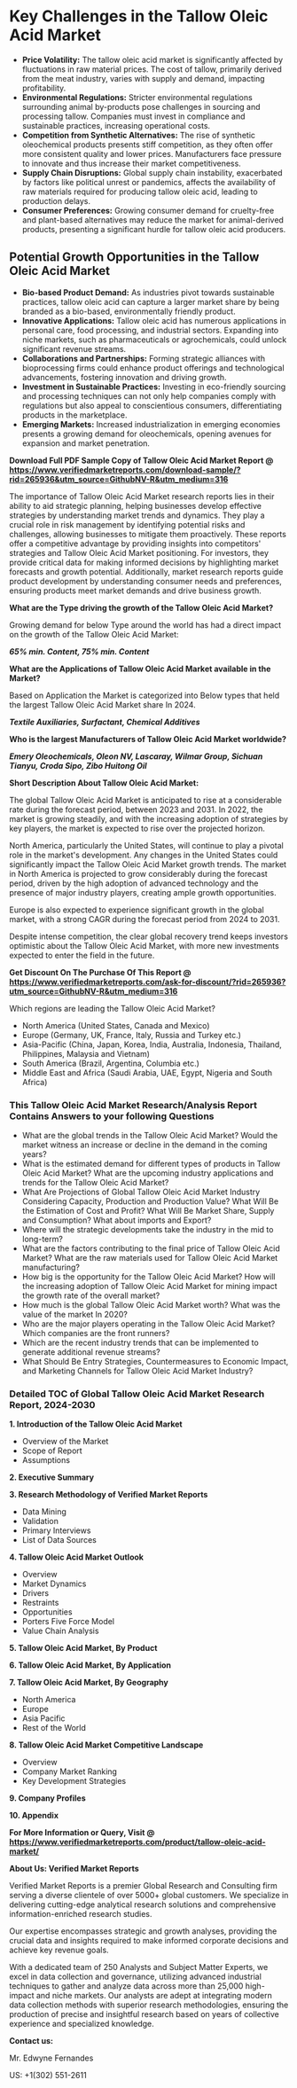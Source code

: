 <p class="">    <h1>Key Challenges in the Tallow Oleic Acid Market</h1>    <ul>        <li>            <strong>Price Volatility:</strong> The tallow oleic acid market is significantly affected by fluctuations in raw material prices.             The cost of tallow, primarily derived from the meat industry, varies with supply and demand, impacting profitability.        </li>        <li>            <strong>Environmental Regulations:</strong> Stricter environmental regulations surrounding animal by-products pose             challenges in sourcing and processing tallow. Companies must invest in compliance and sustainable practices, increasing operational costs.        </li>        <li>            <strong>Competition from Synthetic Alternatives:</strong> The rise of synthetic oleochemical products presents stiff competition,             as they often offer more consistent quality and lower prices. Manufacturers face pressure to innovate and thus increase their market competitiveness.        </li>        <li>            <strong>Supply Chain Disruptions:</strong> Global supply chain instability, exacerbated by factors like political unrest or             pandemics, affects the availability of raw materials required for producing tallow oleic acid, leading to production delays.        </li>        <li>            <strong>Consumer Preferences:</strong> Growing consumer demand for cruelty-free and plant-based alternatives may reduce             the market for animal-derived products, presenting a significant hurdle for tallow oleic acid producers.        </li>    </ul>    <h2>Potential Growth Opportunities in the Tallow Oleic Acid Market</h1>    <ul>        <li>            <strong>Bio-based Product Demand:</strong> As industries pivot towards sustainable practices, tallow oleic acid can capture a             larger market share by being branded as a bio-based, environmentally friendly product.        </li>        <li>            <strong>Innovative Applications:</strong> Tallow oleic acid has numerous applications in personal care, food processing, and             industrial sectors. Expanding into niche markets, such as pharmaceuticals or agrochemicals, could unlock significant revenue streams.        </li>        <li>            <strong>Collaborations and Partnerships:</strong> Forming strategic alliances with bioprocessing firms could enhance product             offerings and technological advancements, fostering innovation and driving growth.        </li>        <li>            <strong>Investment in Sustainable Practices:</strong> Investing in eco-friendly sourcing and processing techniques can not             only help companies comply with regulations but also appeal to conscientious consumers, differentiating products in the marketplace.        </li>        <li>            <strong>Emerging Markets:</strong> Increased industrialization in emerging economies presents a growing demand for oleochemicals,             opening avenues for expansion and market penetration.        </li>    </ul></p><p class=""><strong>Download Full PDF Sample Copy of Tallow Oleic Acid Market Report @ <a href="https://www.verifiedmarketreports.com/download-sample/?rid=265936&utm_source=GithubNV-R&utm_medium=316" target="_blank">https://www.verifiedmarketreports.com/download-sample/?rid=265936&utm_source=GithubNV-R&utm_medium=316</a></strong></p><p>The importance of&nbsp;Tallow Oleic Acid Market research reports lies in their ability to aid strategic planning, helping businesses develop effective strategies by understanding market trends and dynamics. They play a crucial role in risk management by identifying potential risks and challenges, allowing businesses to mitigate them proactively. These reports offer a competitive advantage by providing insights into competitors' strategies and Tallow Oleic Acid Market positioning. For investors, they provide critical data for making informed decisions by highlighting market forecasts and growth potential. Additionally, market research reports guide product development by understanding consumer needs and preferences, ensuring products meet market demands and drive business growth.</p><p><strong>What are the&nbsp;Type driving the growth of the Tallow Oleic Acid Market?</strong></p><p id="" class="">Growing demand for below Type around the world has had a direct impact on the growth of the Tallow Oleic Acid Market:</p><p class=""><em><strong>65% min. Content, 75% min. Content</strong></em></p><p class=""><strong>What are the&nbsp;Applications&nbsp;of Tallow Oleic Acid Market available in the Market?</strong></p><p id="" class="">Based on Application the Market is categorized into Below types that held the largest Tallow Oleic Acid Market share In 2024.</p><p class=""><em><strong>Textile Auxiliaries, Surfactant, Chemical Additives</strong></em></p><p class=""><strong>Who is the largest Manufacturers of Tallow Oleic Acid Market worldwide?</strong></p><p><em><strong>Emery Oleochemicals, Oleon NV, Lascaray, Wilmar Group, Sichuan Tianyu, Croda Sipo, Zibo Huitong Oil</strong></em></p><p id="" class=""><strong>Short Description About Tallow Oleic Acid Market:</strong></p><p>The global Tallow Oleic Acid Market is anticipated to rise at a considerable rate during the forecast period, between 2023 and 2031. In 2022, the market is growing steadily, and with the increasing adoption of strategies by key players, the market is expected to rise over the projected horizon.</p><p>North America, particularly the United States, will continue to play a pivotal role in the market's development. Any changes in the United States could significantly impact the Tallow Oleic Acid Market growth trends. The market in North America is projected to grow considerably during the forecast period, driven by the high adoption of advanced technology and the presence of major industry players, creating ample growth opportunities.</p><p>Europe is also expected to experience significant growth in the global market, with a strong CAGR during the forecast period from 2024 to 2031.</p><p>Despite intense competition, the clear global recovery trend keeps investors optimistic about the Tallow Oleic Acid Market, with more new investments expected to enter the field in the future.</p><p id="" class=""><strong>Get Discount On The Purchase Of This Report @ <a href="https://www.verifiedmarketreports.com/ask-for-discount/?rid=265936?utm_source=GithubNV-R&utm_medium=316" target="_blank">https://www.verifiedmarketreports.com/ask-for-discount/?rid=265936?utm_source=GithubNV-R&utm_medium=316</a></strong></p><p class="">Which regions are leading the Tallow Oleic Acid Market?</p><ul><li>North America (United States, Canada and Mexico)</li><li>Europe (Germany, UK, France, Italy, Russia and Turkey etc.)</li><li>Asia-Pacific (China, Japan, Korea, India, Australia, Indonesia, Thailand, Philippines, Malaysia and Vietnam)</li><li>South America (Brazil, Argentina, Columbia etc.)</li><li>Middle East and Africa (Saudi Arabia, UAE, Egypt, Nigeria and South Africa)</li></ul><h3 id="" class="">This Tallow Oleic Acid Market Research/Analysis Report Contains Answers to your following Questions</h3><ul><li>What are the global trends in the Tallow Oleic Acid Market? Would the market witness an increase or decline in the demand in the coming years?</li><li>What is the estimated demand for different types of products in Tallow Oleic Acid Market? What are the upcoming industry applications and trends for the Tallow Oleic Acid Market?</li><li>What Are Projections of Global Tallow Oleic Acid Market Industry Considering Capacity, Production and Production Value? What Will Be the Estimation of Cost and Profit? What Will Be Market Share, Supply and Consumption? What about imports and Export?</li><li>Where will the strategic developments take the industry in the mid to long-term?</li><li>What are the factors contributing to the final price of Tallow Oleic Acid Market? What are the raw materials used for Tallow Oleic Acid Market manufacturing?</li><li>How big is the opportunity for the Tallow Oleic Acid Market? How will the increasing adoption of Tallow Oleic Acid Market for mining impact the growth rate of the overall market?</li><li>How much is the global Tallow Oleic Acid Market worth? What was the value of the market In 2020?</li><li>Who are the major players operating in the Tallow Oleic Acid Market? Which companies are the front runners?</li><li>Which are the recent industry trends that can be implemented to generate additional revenue streams?</li><li>What Should Be Entry Strategies, Countermeasures to Economic Impact, and Marketing Channels for Tallow Oleic Acid Market Industry?</li></ul><h3 id="" class="">Detailed TOC of Global Tallow Oleic Acid Market Research Report, 2024-2030</h3><p id="" class=""><strong>1. Introduction of the Tallow Oleic Acid Market</strong></p><ul><li>Overview of the Market</li><li>Scope of Report</li><li>Assumptions</li></ul><p id="" class=""><strong>2. Executive Summary</strong></p><p id="" class=""><strong>3. Research Methodology of Verified Market Reports</strong></p><ul><li>Data Mining</li><li>Validation</li><li>Primary Interviews</li><li>List of Data Sources</li></ul><p id="" class=""><strong>4. Tallow Oleic Acid Market Outlook</strong></p><ul><li>Overview</li><li>Market Dynamics</li><li>Drivers</li><li>Restraints</li><li>Opportunities</li><li>Porters Five Force Model</li><li>Value Chain Analysis</li></ul><p id="" class=""><strong>5. Tallow Oleic Acid Market, By Product</strong></p><p id="" class=""><strong>6. Tallow Oleic Acid Market, By Application</strong></p><p id="" class=""><strong>7. Tallow Oleic Acid Market, By Geography</strong></p><ul><li>North America</li><li>Europe</li><li>Asia Pacific</li><li>Rest of the World</li></ul><p id="" class=""><strong>8. Tallow Oleic Acid Market Competitive Landscape</strong></p><ul><li>Overview</li><li>Company Market Ranking</li><li>Key Development Strategies</li></ul><p id="" class=""><strong>9. Company Profiles</strong></p><p id="" class=""><strong>10. Appendix</strong></p><p id="" class=""><strong>For More Information or Query, Visit @ <a href="https://www.verifiedmarketreports.com/product/tallow-oleic-acid-market/" target="_blank">https://www.verifiedmarketreports.com/product/tallow-oleic-acid-market/</a></strong></p><p id="" class=""><strong>About Us: Verified Market Reports</strong></p><p id="" class="">Verified Market Reports is a premier Global Research and Consulting firm serving a diverse clientele of over 5000+ global customers. We specialize in delivering cutting-edge analytical research solutions and comprehensive information-enriched research studies.</p><p id="" class="">Our expertise encompasses strategic and growth analyses, providing the crucial data and insights required to make informed corporate decisions and achieve key revenue goals.</p><p id="" class="">With a dedicated team of 250 Analysts and Subject Matter Experts, we excel in data collection and governance, utilizing advanced industrial techniques to gather and analyze data across more than 25,000 high-impact and niche markets. Our analysts are adept at integrating modern data collection methods with superior research methodologies, ensuring the production of precise and insightful research based on years of collective experience and specialized knowledge.</p><p id="" class=""><strong>Contact us:</strong></p><p id="" class="">Mr. Edwyne Fernandes</p><p id="" class="">US: +1(302) 551-2611</p>
